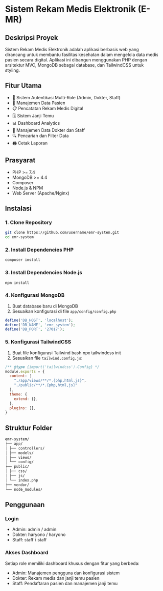 # Sistem Rekam Medis Elektronik (E-MR)

## Deskripsi Proyek
Sistem Rekam Medis Elektronik adalah aplikasi berbasis web yang dirancang untuk membantu fasilitas kesehatan dalam mengelola data medis pasien secara digital. Aplikasi ini dibangun menggunakan PHP dengan arsitektur MVC, MongoDB sebagai database, dan TailwindCSS untuk styling.

## Fitur Utama
- 🔐 Sistem Autentikasi Multi-Role (Admin, Dokter, Staff)
- 👥 Manajemen Data Pasien
- 📋 Pencatatan Rekam Medis Digital
- 🗓️ Sistem Janji Temu
- 📊 Dashboard Analytics
- 🏥 Manajemen Data Dokter dan Staff
- 🔍 Pencarian dan Filter Data
- 🖨️ Cetak Laporan

## Prasyarat
- PHP >= 7.4
- MongoDB >= 4.4
- Composer
- Node.js & NPM
- Web Server (Apache/Nginx)

## Instalasi

### 1. Clone Repository

```bash
git clone https://github.com/username/emr-system.git
cd emr-system
```

### 2. Install Dependencies PHP

```bash
composer install
```

### 3. Install Dependencies Node.js

```bash
npm install
```

### 4. Konfigurasi MongoDB
1. Buat database baru di MongoDB
2. Sesuaikan konfigurasi di file `app/config/config.php`

```php
define('DB_HOST', 'localhost');
define('DB_NAME', 'emr_system');
define('DB_PORT', '27017');
```

### 5. Konfigurasi TailwindCSS
1. Buat file konfigurasi Tailwind
bash
npx tailwindcss init
2. Sesuaikan file `tailwind.config.js`:
   
```javascript
/** @type {import('tailwindcss').Config} */
module.exports = {
  content: [
    "./app/views/**/*.{php,html,js}",
    "./public/**/*.{php,html,js}"
  ],
  theme: {
    extend: {},
  },
  plugins: [],
}
```

## Struktur Folder
```graphql
emr-system/
├── app/
│ ├── controllers/
│ ├── models/
│ ├── views/
│ └── config/
├── public/
│ ├── css/
│ ├── js/
│ └── index.php
├── vendor/
└── node_modules/
```

## Penggunaan

### Login
- Admin: admin / admin
- Dokter: haryono / haryono
- Staff: staff / staff

### Akses Dashboard
Setiap role memiliki dashboard khusus dengan fitur yang berbeda:
- Admin: Manajemen pengguna dan konfigurasi sistem
- Dokter: Rekam medis dan janji temu pasien
- Staff: Pendaftaran pasien dan manajemen janji temu